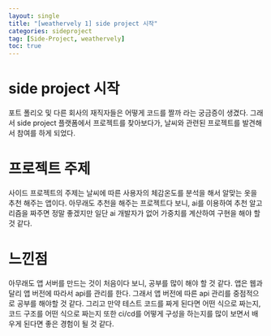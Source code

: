 ```yaml
---
layout: single
title: "[weathervely 1] side project 시작"
categories: sideproject
tag: [Side-Project, weathervely]
toc: true
---
```


# side project 시작

포트 폴리오 및 다른 회사의 재직자들은 어떻게 코드를 짤까 라는 궁금증이 생겼다. 그래서 side project 플랫폼에서 프로젝트를 찾아보다가, 날씨와 관련된 프로젝트를 발견해서 참여를 하게 되었다.

# 프로젝트 주제

사이드 프로젝트의 주제는 날씨에 따른 사용자의 체감온도를 분석을 해서 알맞는 옷을 추천 해주는 앱이다. 아무래도 추천을 해주는 프로젝트다 보니, ai를 이용하여 추천 알고리즘을 짜주면 정말 좋겠지만 일단 ai 개발자가 없어 가중치를 계산하여 구현을 해야 할 것 같다.

# 느낀점

아무래도 앱 서버를 만드는 것이 처음이다 보니, 공부를 많이 해야 할 것 같다. 앱은 웹과 달리 앱 버전에 따라서 api를 관리를 한다. 그래서 앱 버전에 따른 api 관리를 중점적으로 공부를 해야할 것 같다. 그리고 만약 테스트 코드를 짜게 된다면 어떤 식으로 짜는지, 코드 구조를 어떤 식으로 짜는지 또한 ci/cd를 어떻게 구성을 하는지를 많이 보면서 배우게 된다면 좋은 경험이 될 것 같다.
